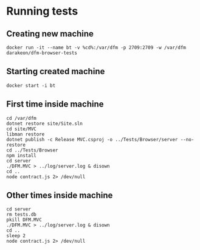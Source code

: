 # Running tests

## Creating new machine

```
docker run -it --name bt -v %cd%:/var/dfm -p 2709:2709 -w /var/dfm darakeon/dfm-browser-tests
```

## Starting created machine

```
docker start -i bt
```

## First time inside machine

```
cd /var/dfm
dotnet restore site/Site.sln
cd site/MVC
libman restore
dotnet publish -c Release MVC.csproj -o ../Tests/Browser/server --no-restore
cd ../Tests/Browser
npm install
cd server
./DFM.MVC > ../log/server.log & disown
cd ..
node contract.js 2> /dev/null
```

## Other times inside machine

```
cd server
rm tests.db
pkill DFM.MVC
./DFM.MVC > ../log/server.log & disown
cd ..
sleep 2
node contract.js 2> /dev/null
```

